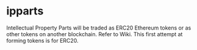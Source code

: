 # ipparts
Intellectual Property Parts will be traded as ERC20 Ethereum tokens
or as other tokens on another blockchain. Refer to Wiki.
This first attempt at forming tokens is for ERC20.
